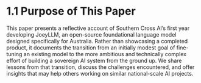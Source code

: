 # 1.1 Purpose of This Paper

This paper presents a reflective account of Southern Cross AI’s first year developing JoeyLLM, an open-source foundational language model designed specifically for Australia. Rather than showcasing a completed product, it documents the transition from an initially modest goal of fine-tuning an existing model to the more ambitious and technically complex effort of building a sovereign AI system from the ground up. We share lessons from that transition, discuss the challenges encountered, and offer insights that may help others working on similar national-scale AI projects.
